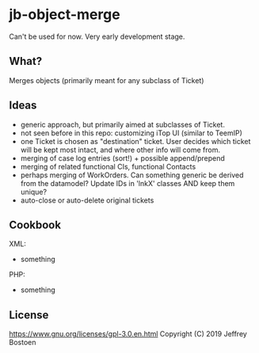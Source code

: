 # jb-object-merge

Can't be used for now. Very early development stage.

## What?
Merges objects (primarily meant for any subclass of Ticket)

## Ideas
* generic approach, but primarily aimed at subclasses of Ticket.
* not seen before in this repo: customizing iTop UI (similar to TeemIP)
* one Ticket is chosen as "destination" ticket. User decides which ticket will be kept most intact, and where other info will come from.
* merging of case log entries (sort!) + possible append/prepend
* merging of related functional CIs, functional Contacts
* perhaps merging of WorkOrders. Can something generic be derived from the datamodel? Update IDs in 'lnkX' classes AND keep them unique?
* auto-close or auto-delete original tickets

## Cookbook

XML:
- something

PHP:
- something

## License
https://www.gnu.org/licenses/gpl-3.0.en.html
Copyright (C) 2019 Jeffrey Bostoen


